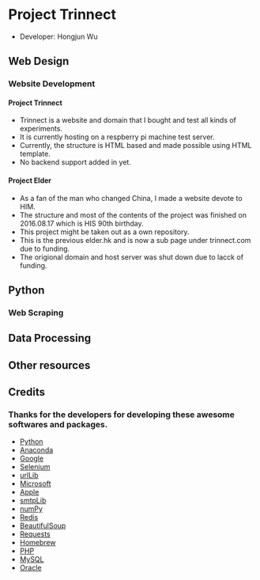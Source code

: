 # Project Trinnect
* Developer: Hongjun Wu

## Web Design
### Website Development
#### Project Trinnect
* Trinnect is a website and domain that I bought and test all kinds of experiments. 
* It is currently hosting on a respberry pi machine test server.
* Currently, the structure is HTML based and made possible using HTML template.
* No backend support added in yet.
#### Project Elder
* As a fan of the man who changed China, I made a website devote to HIM. 
* The structure and most of the contents of the project was finished on 2016.08.17 which is HIS 90th birthday. 
* This project might be taken out as a own repository. 
* This is the previous elder.hk and is now a sub page under trinnect.com due to funding. 
* The origional domain and host server was shut down due to lacck of funding.

## Python
### Web Scraping
## Data Processing

## Other resources

## Credits
### Thanks for the developers for developing these awesome softwares and packages.
* [Python](https://www.python.org/)
* [Anaconda](https://anaconda.org/)
* [Google](https://www.google.com)
* [Selenium](http://selenium-python.readthedocs.io/)
* [urlLib](https://www.npmjs.com/package/urllib)
* [Microsoft](https://www.microsoft.com/)
* [Apple](https://www.apple.com/)
* [smtpLib](https://pymotw.com/2/smtplib/)
* [numPy](http://www.numpy.org/)
* [Redis](https://redis.io/)
* [BeautifulSoup](https://www.crummy.com/software/BeautifulSoup/bs4/doc/)
* [Requests](http://docs.python-requests.org/en/master/)
* [Homebrew](https://brew.sh/)
* [PHP](http://www.php.net/)
* [MySQL](https://www.mysql.com/)
* [Oracle](https://www.oracle.com/)

